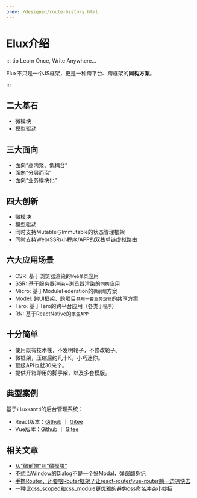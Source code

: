 ```yaml
---
prev: /designed/route-history.html
---
```


# Elux介绍

::: tip Learn Once, Write Anywhere...

Elux不只是一个JS框架，更是一种跨平台、跨框架的**同构方案**。

:::

## 二大基石

- 微模块
- 模型驱动

## 三大面向

- 面向“高内聚、低耦合”
- 面向“分层而治”
- 面向“业务模块化”

## 四大创新

- 微模块
- 模型驱动
- 同时支持Mutable与Immutable的状态管理框架
- 同时支持Web/SSR/小程序/APP的双栈单链虚拟路由

## 六大应用场景

- CSR: 基于浏览器渲染的`Web单页`应用
- SSR: 基于服务器渲染+浏览器渲染的`同构`应用
- Micro: 基于ModuleFederation的`微前端`方案
- Model: 跨UI框架、跨项目`共用一套业务逻辑`的共享方案
- Taro: 基于Taro的跨平台应用（各类`小程序`）
- RN: 基于ReactNative的`原生APP`

## 十分简单

- 使用既有技术栈，不发明轮子，不修改轮子。  
- 微框架，压缩后约几十K，小巧迷你。
- 顶级API也就30来个。
- 提供开箱即用的脚手架，以及多套模版。

## 典型案例

基于`Elux+Antd`的后台管理系统：

- React版本：[Github](https://github.com/hiisea/elux-react-antd-admin) ｜ [Gitee](https://gitee.com/hiisea/elux-react-antd-admin-fork)
- Vue版本：[Github](https://github.com/hiisea/elux-vue-antd-admin) ｜ [Gitee](https://gitee.com/hiisea/elux-vue-antd-admin-fork)

## 相关文章

- [从"微前端"到“微模块”](https://juejin.cn/post/7106791733509226533)
- [不想当Window的Dialog不是一个好Modal，弹窗翻身记](https://juejin.cn/post/7124177821953425422)
- [手撸Router，还要啥Router框架？让react-router/vue-router躺一边凉快去](https://juejin.cn/post/7124959667326812196)
- [一种比css_scoped和css_module更优雅的避免css命名冲突小妙招](https://juejin.cn/post/7129316859182710814)
